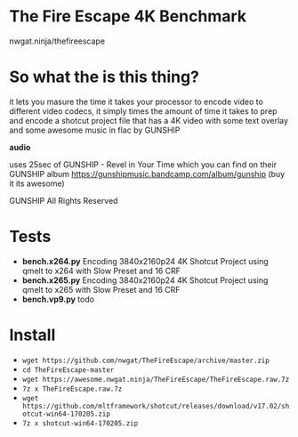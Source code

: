 # The Fire Escape 4K Benchmark
nwgat.ninja/thefireescape

# So what the is this thing?
it lets you masure the time it takes your processor to encode video to different video codecs, it simply times the amount of time it takes to prep and encode a shotcut project file that has a 4K video with some text overlay and some awesome music in flac by GUNSHIP

**audio**

uses 25sec of GUNSHIP - Revel in Your Time which you can find on their GUNSHIP album
https://gunshipmusic.bandcamp.com/album/gunship (buy it its awesome)

GUNSHIP All Rights Reserved

# Tests

* **bench.x264.py** Encoding 3840x2160p24 4K Shotcut Project using qmelt to x264 with Slow Preset and 16 CRF
* **bench.x265.py** Encoding 3840x2160p24 4K Shotcut Project using qmelt to x265 with Slow Preset and 16 CRF 
* **bench.vp9.py** todo


# Install
* `wget https://github.com/nwgat/TheFireEscape/archive/master.zip`
* `cd TheFireEscape-master`
* `wget https://awesome.nwgat.ninja/TheFireEscape/TheFireEscape.raw.7z`
* `7z x TheFireEscape.raw.7z`
* `wget https://github.com/mltframework/shotcut/releases/download/v17.02/shotcut-win64-170205.zip`
* `7z x shotcut-win64-170205.zip`

